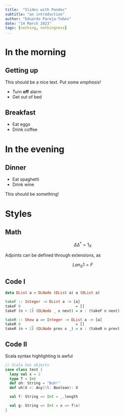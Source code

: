 ```yaml
---
title:  "Slides with Pandoc"
subtitle: "an introduction"
author: "Eduardo Pareja-Tobes"
date: "14 March 2023"
tags: [nothing, nothingness]
...
```


# In the morning

## Getting up

This should be a nice text. Put some _emphasis!_

- Turn **off** alarm
- Get out of bed

## Breakfast

- Eat eggs
- Drink coffee

# In the evening

## Dinner

- Eat spaghetti
- Drink wine

This should be something!

# Styles

## Math

$$
  \Delta \Delta^\dagger = 1_X
$$

Adjoints can be defined through extensions, as

$$
  Lan_G 1 = F
$$

## Code I

``` haskell
data DList a = DLNode (DList a) a (DList a)

takeF :: Integer -> DList a -> [a]
takeF 0     _                   = []
takeF (n + 1) (DLNode _ x next) = x : (takeF n next)

takeR :: Show a => Integer -> DList a -> [a]
takeR 0     _                   = []
takeR (n + 1) (DLNode prev x _) = x : (takeR n prev)
```

## Code II

Scala syntax highlighting is awful

``` scala
// Scala has objects
case class test {
  lazy val x = 2
  type T = Int
  def oh: String = "Buh!"
  def uh[X <: Any](l: Boolean): X

  val f: String => Int = _.length

  val g: String => Int = x => f(x)
}
```

